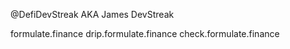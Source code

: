 @DefiDevStreak AKA James DevStreak

formulate.finance
  drip.formulate.finance
  check.formulate.finance
